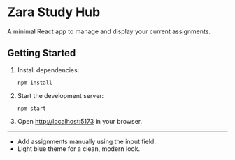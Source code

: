 # Zara Study Hub

A minimal React app to manage and display your current assignments.

## Getting Started

1. Install dependencies:
   ```
   npm install
   ```
2. Start the development server:
   ```
   npm start
   ```
3. Open [http://localhost:5173](http://localhost:5173) in your browser.

---

- Add assignments manually using the input field.
- Light blue theme for a clean, modern look. 